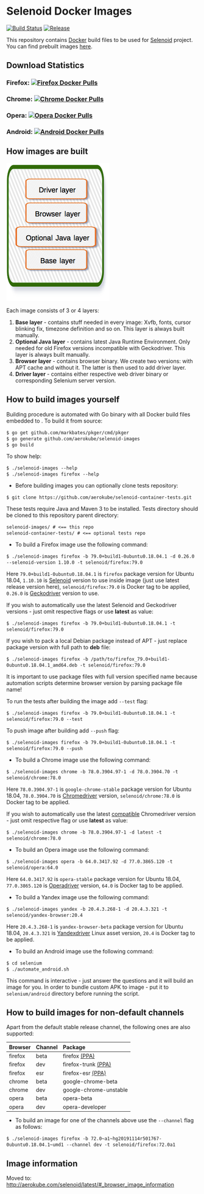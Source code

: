 # Selenoid Docker Images
[![Build Status](https://github.com/aerokube/selenoid-images/workflows/build/badge.svg)](https://github.com/aerokube/selenoid-images/actions?query=workflow%3Abuild)
[![Release](https://img.shields.io/github/release/aerokube/selenoid-images.svg)](https://github.com/aerokube/selenoid-images/releases/latest)

This repository contains [Docker](http://docker.com/) build files to be used for [Selenoid](http://github.com/aerokube/selenoid) project. You can find prebuilt images [here](https://hub.docker.com/u/selenoid/).

## Download Statistics

### Firefox: [![Firefox Docker Pulls](https://img.shields.io/docker/pulls/selenoid/firefox.svg)](https://hub.docker.com/r/selenoid/firefox)

### Chrome: [![Chrome Docker Pulls](https://img.shields.io/docker/pulls/selenoid/chrome.svg)](https://hub.docker.com/r/selenoid/chrome)

### Opera: [![Opera Docker Pulls](https://img.shields.io/docker/pulls/selenoid/opera.svg)](https://hub.docker.com/r/selenoid/opera)

### Android: [![Android Docker Pulls](https://img.shields.io/docker/pulls/selenoid/android.svg)](https://hub.docker.com/r/selenoid/android)

## How images are built

![layers](layers.png)

Each image consists of 3 or 4 layers:
1) **Base layer** - contains stuff needed in every image: Xvfb, fonts, cursor blinking fix, timezone definition and so on. This layer is always built manually.
2) **Optional Java layer** - contains latest Java Runtime Environment. Only needed for old Firefox versions incompatible with Geckodriver. This layer is always built manually.
3) **Browser layer** - contains browser binary. We create two versions: with APT cache and without it. The latter is then used to add driver layer.
4) **Driver layer** - contains either respective web driver binary or corresponding Selenium server version.

## How to build images yourself

Building procedure is automated with Go binary with all Docker build files embedded to . To build it from source:

```
$ go get github.com/markbates/pkger/cmd/pkger
$ go generate github.com/aerokube/selenoid-images
$ go build
```

To show help:

```
$ ./selenoid-images --help
$ ./selenoid-images firefox --help
```

* Before building images you can optionally clone tests repository:
```
$ git clone https://github.com/aerokube/selenoid-container-tests.git
```
These tests require Java and Maven 3 to be installed. Tests directory should be cloned to this repository parent directory:
```
selenoid-images/ # <== this repo
selenoid-container-tests/ # <== optional tests repo
```
* To build a Firefox image use the following command:
```
$ ./selenoid-images firefox -b 79.0+build1-0ubuntu0.18.04.1 -d 0.26.0 --selenoid-version 1.10.0 -t selenoid/firefox:79.0
```
Here `79.0+build1-0ubuntu0.18.04.1` is `firefox` package version for Ubuntu 18.04, `1.10.10` is [Selenoid](https://github.com/aerokube/selenoid/releases) version to use inside image (just use latest release version here), `selenoid/firefox:79.0` is Docker tag to be applied, `0.26.0` is [Geckodriver](http://github.com/mozilla/geckodriver/releases) version to use.

If you wish to automatically use the latest Selenoid and Geckodriver versions - just omit respective flags or use **latest** as value:
```
$ ./selenoid-images firefox -b 79.0+build1-0ubuntu0.18.04.1 -t selenoid/firefox:79.0
```

If you wish to pack a local Debian package instead of APT - just replace package version with full path to **deb** file:
```
$ ./selenoid-images firefox -b /path/to/firefox_79.0+build1-0ubuntu0.18.04.1_amd64.deb -t selenoid/firefox:79.0
``` 
It is important to use package files with full version specified name because automation scripts determine browser version by parsing package file name!

To run the tests after building the image add `--test` flag:

```
$ ./selenoid-images firefox -b 79.0+build1-0ubuntu0.18.04.1 -t selenoid/firefox:79.0 --test
```

To push image after building add `--push` flag:

```
$ ./selenoid-images firefox -b 79.0+build1-0ubuntu0.18.04.1 -t selenoid/firefox:79.0 --push
```

* To build a Chrome image use the following command:
```
$ ./selenoid-images chrome -b 78.0.3904.97-1 -d 78.0.3904.70 -t selenoid/chrome:78.0
```
Here `78.0.3904.97-1` is `google-chrome-stable` package version for Ubuntu 18.04, `78.0.3904.70` is [Chromedriver](https://chromedriver.storage.googleapis.com/index.html) version, `selenoid/chrome:78.0` is Docker tag to be applied.  

If you wish to automatically use the latest [compatible](https://chromedriver.chromium.org/downloads/version-selection) Chromedriver version - just omit respective flag or use **latest** as value:
```
$ ./selenoid-images chrome -b 78.0.3904.97-1 -d latest -t selenoid/chrome:78.0
```
* To build an Opera image use the following command:
```
$ ./selenoid-images opera -b 64.0.3417.92 -d 77.0.3865.120 -t selenoid/opera:64.0
```
Here `64.0.3417.92` is `opera-stable` package version for Ubuntu 18.04, `77.0.3865.120` is [Operadriver](https://github.com/operasoftware/operachromiumdriver/releases) version, `64.0` is Docker tag to be applied.  

* To build a Yandex image use the following command:
```
$ ./selenoid-images yandex -b 20.4.3.268-1 -d 20.4.3.321 -t selenoid/yandex-browser:20.4
```
Here `20.4.3.268-1` is `yandex-browser-beta` package version for Ubuntu 18.04, `20.4.3.321` is [Yandexdriver](https://github.com/yandex/YandexDriver/releases) Linux asset version, `20.4` is Docker tag to be applied.

* To build an Android image use the following command:
```
$ cd selenium
$ ./automate_android.sh
```
This command is interactive - just answer the questions and it will build an image for you. In order to bundle custom APK to image - put it to `selenium/android` directory before running the script.

## How to build images for non-default channels

Apart from the default stable release channel, the following ones are also supported:

| Browser | Channel | Package |
| :--- | :--- | :--- |
| firefox | beta | firefox [(PPA)](http://launchpad.net/~mozillateam/+archive/firefox-next/+packages) |
| firefox | dev | firefox-trunk [(PPA)](http://launchpad.net/~ubuntu-mozilla-daily/+archive/ppa/+packages) |
| firefox | esr | firefox-esr [(PPA)](http://launchpad.net/~mozillateam/+archive/ppa/+packages) |
| chrome | beta | google-chrome-beta |
| chrome | dev | google-chrome-unstable |
| opera | beta | opera-beta | |
| opera | dev | opera-developer | |

* To build an image for one of the channels above use the `--channel` flag as follows:
```
$ ./selenoid-images firefox -b 72.0~a1~hg20191114r501767-0ubuntu0.18.04.1~umd1 --channel dev -t selenoid/firefox:72.0a1
```

## Image information
Moved to: http://aerokube.com/selenoid/latest/#_browser_image_information
